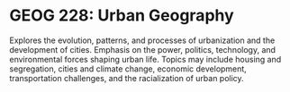 # GEOG 228: Urban Geography

Explores the evolution, patterns, and processes of urbanization and the development of cities. Emphasis on the power, politics, technology, and environmental forces shaping urban life. Topics may include housing and segregation, cities and climate change, economic development, transportation challenges, and the racialization of urban policy.